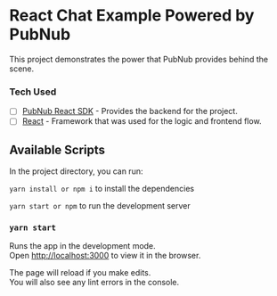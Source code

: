 # React Chat Example Powered by PubNub
This project demonstrates the power that PubNub provides behind the scene.
### Tech Used
- [ ] [PubNub React SDK](https://www.pubnub.com/docs/nodejs-javascript/api-reference-storage-and-playback?devrel_gh=samba) - Provides the backend for the project.
- [ ] [React](https://reactjs.org/docs/getting-started.html) - Framework that was used for the logic and frontend flow.

## Available Scripts

In the project directory, you can run:

`yarn install or npm i` to install the dependencies

`yarn start or npm` to run the development server

### `yarn start`

Runs the app in the development mode.\
Open [http://localhost:3000](http://localhost:3000) to view it in the browser.

The page will reload if you make edits.\
You will also see any lint errors in the console.

